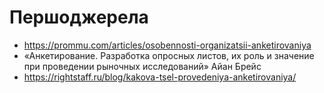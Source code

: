  # Першоджерела

* https://prommu.com/articles/osobennosti-organizatsii-anketirovaniya
* «Анкетирование. Разработка опросных листов, их роль и значение при проведении рыночных исследований» 	Айан Брейс
* https://rightstaff.ru/blog/kakova-tsel-provedeniya-anketirovaniya/
